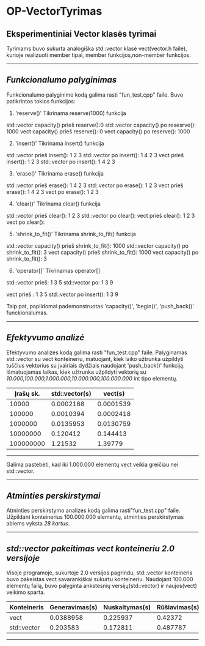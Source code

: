 # OP-VectorTyrimas
Eksperimentiniai Vector klasės tyrimai
-------------------------------------
Tyrimams buvo sukurta analogiška std::vector klasė vect(vector.h faile), kurioje realizuoti  member tipai, member funkcijos,non-member funkcijos.

--------------------------
*Funkcionalumo palyginimas*
-------------------------
Funkcionalumo palyginimo kodą galima rasti "fun_test.cpp" faile.
Buvo patikrintos tokios funkcijos:
1. 'reserve()' 
Tikrinama reserve(1000) funkcija

 std::vector capacity() prieš reserve():0
 std::vector capacity() po resesrve(): 1000
 vect capacity() prieš reserve(): 0
 vect capacity() po reserve(): 1000

2. 'insert()'
Tikrinama insert() funkcija

std::vector prieš insert(): 1 2 3 
std::vector po insert(): 1 4 2 3 
vect prieš insert(): 1 2 3 
std::vector po insert(): 1 4 2 3 

3. 'erase()'
Tikrinama erase() funkcija

std::vector prieš erase(): 1 4 2 3 
std::vector po erase(): 1 2 3 
vect prieš erase(): 1 4 2 3 
vect po erase(): 1 2 3 

4. 'clear()'
Tikrinama clear() funkcija

std::vector prieš clear(): 1 2 3 
std::vector po clear(): 
vect prieš clear(): 1 2 3
vect po clear():

5. 'shrink_to_fit()'
Tikrinama shrink_to_fit() funkcija

std::vector capacity() prieš shrink_to_fit(): 1000
std::vector capacity() po shrink_to_fit(): 3
vect capacity() prieš shrink_to_fit(): 1000
vect capacity() po shrink_to_fit(): 3

6. 'operator[]' 
Tikrinamas operator[]

std::vector prieš: 1 3 5
std::vector po: 1 3 9

vect prieš : 1 3 5
std::vector po insert(): 1 3 9

Taip pat, papildomai pademonstruotas 'capacity()', 'begin()', 'push_back()' funckionalumas.

----------------------------
*Efektyvumo analizė*
----------------------------
Efektyvumo analizės kodą galima rasti "fun_test.cpp" faile.
Palyginamas std::vector su vect konteineriu, matuojant, kiek laiko užtrunka užpildyti tuščius vektorius su įvairiais dydžiais naudojant 'push_back()' funkciją.
Išmatuojamas laikas, kiek užtrunka užpildyti vektorių su *10.000,100.000,1.000.000,10.000.000,100.000.000* int tipo elementų.


|Įrašų sk.    |std::vector(s)|vect(s)|
|-------------|--------------|-------------|
|10000        |0.0002168     |0.0001539    |
|100000       |0.0010394     |0.0002418    |
|1000000      |0.0135953     |0.0130759    |
|10000000     |0.120412      |0.144413     |
|100000000    |1.21532       |1.39779      |
--------------------------------------------

Galima pastebėti, kad iki 1.000.000 elementų vect veikia greičiau nei std::vector.

--------------------------------------------
*Atminties perskirstymai*
--------------------------------------------
Atminties perskirstymo analizės kodą galima rasti"fun_test.cpp" faile.
Užpildant konteinerius 100.000.000 elementų, atminties perskirstymas abiems vyksta *28 kartus*.

---------------------------------------------
*std::vector pakeitimas vect konteineriu 2.0 versijoje*
---------------------------------------------
Visoje programoje, sukurtoje 2.0 versijos pagrindu, std::vector konteineris buvo pakeistas vect savarankiškai sukurtu konteineriu.
Naudojant 100.000 elementų failą, buvo palyginta ankstesnių versijų(std::vector) ir naujos(vect) veikimo sparta.

|Konteineris|Generavimas(s)|Nuskaitymas(s)|Rūšiavimas(s)|Išvedimas(s)|Skirstymas(s)      |
|-----------|--------------|--------------|-------------|------------|-------------------|
|vect       |0.0388958     |0.225937      |0.42372      |0.119403    |0.0627537          |
|std::vector|0.203583      |0.172811      |0.487787     |0.092127    |0.603963           |
------------------------------------------------------------------------------------------




